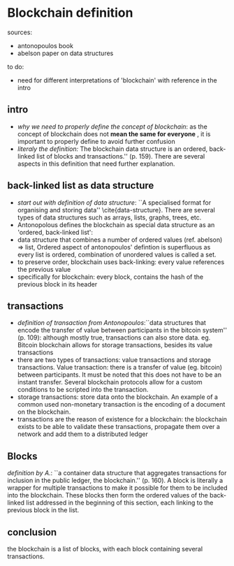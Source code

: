 # Blockchain definition

sources: 

- antonopoulos book
- abelson paper on data structures

to do: 

- need for different interpretations of 'blockchain' with reference in the intro

## intro
- _why we need to properly define the concept of blockchain_: as the concept of blockchain does not **mean the same for everyone** , it is important to properly define to avoid further confusion
- _literaly the definition:_ The blockchain data structure is an ordered, back-linked list of blocks and transactions.'' (p. 159). There are several aspects in this definition that need further explanation.

## back-linked list as data structure
- _start out with definition of data structure_: ``A specialised format for organising and storing data'' \cite{data-structure}. There are several types of data structures such as arrays, lists, graphs, trees, etc.
- Antonopolous defines the blockchain as special data structure as an 'ordered, back-linked list': 
- data structure that combines a number of ordered values (ref. abelson) =>  list, Ordered aspect of antonopoulos' defintion is superfluous as every list is ordered, combination of unordered values is called a set.
- to preserve order, blockchain uses back-linking: every value references the previous value
- specifically for blockchain: every block, contains the hash of the previous block in its header

## transactions

- _definition of transaction from Antonopoulos_:``data structures that encode the transfer of value between participants in the bitcoin system'' (p. 109): although mostly true, transactions can also store data. eg. Bitcoin blockchain allows for storage transactions, besides its value transactions
- there are two types of transactions: value transactions and storage transactions. Value transaction: there is a transfer of value (eg. bitcoin) between participants. It must be noted that this does not have to be an instant transfer. Several blockchain protocols allow for a custom conditions to be scripted into the transaction.
- storage transactions: store data onto the blockchain. An example of a common used non-monetary transaction is the encoding of a document on the blockchain. 
- transactions are the reason of existence for a blockchain: the blockchain exists to be able to validate these transactions, propagate them over a network and add them to a distributed ledger

## Blocks
_definition by A._: ``a container data structure that aggregates transactions for inclusion in the public ledger, the blockchain.'' (p. 160). A block is literally a wrapper for multiple transactions to make it possible for them to be included into the blockchain. These blocks then form the ordered values of the back-linked list addressed in the beginning of this section, each linking to the previous block in the list.

## conclusion
the blockchain is a list of blocks, with each block containing several transactions.

